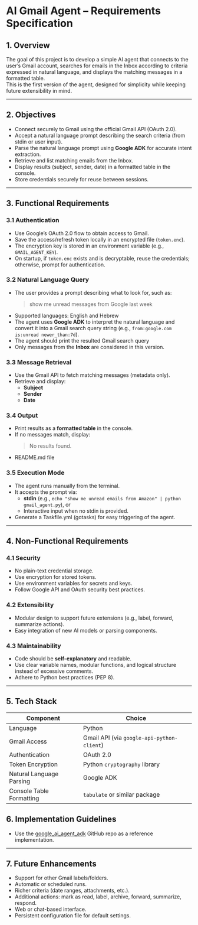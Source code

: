 # AI Gmail Agent – Requirements Specification

## 1. Overview

The goal of this project is to develop a simple AI agent that connects to the user’s Gmail account, searches for emails
in the Inbox according to criteria expressed in natural language, and displays the matching messages in a formatted
table.  
This is the first version of the agent, designed for simplicity while keeping future extensibility in mind.

---

## 2. Objectives

- Connect securely to Gmail using the official Gmail API (OAuth 2.0).
- Accept a natural language prompt describing the search criteria (from stdin or user input).
- Parse the natural language prompt using **Google ADK** for accurate intent extraction.
- Retrieve and list matching emails from the Inbox.
- Display results (subject, sender, date) in a formatted table in the console.
- Store credentials securely for reuse between sessions.

---

## 3. Functional Requirements

### 3.1 Authentication

- Use Google’s OAuth 2.0 flow to obtain access to Gmail.
- Save the access/refresh token locally in an encrypted file (`token.enc`).
- The encryption key is stored in an environment variable (e.g., `GMAIL_AGENT_KEY`).
- On startup, if `token.enc` exists and is decryptable, reuse the credentials; otherwise, prompt for authentication.

### 3.2 Natural Language Query

- The user provides a prompt describing what to look for, such as:
  > show me unread messages from Google last week
- Supported languages: English and Hebrew
- The agent uses **Google ADK** to interpret the natural language and convert it into a Gmail search query string (e.g.,
  `from:google.com is:unread newer_than:7d`).
- The agent should print the resulted Gmail search query
- Only messages from the **Inbox** are considered in this version.

### 3.3 Message Retrieval

- Use the Gmail API to fetch matching messages (metadata only).
- Retrieve and display:
    - **Subject**
    - **Sender**
    - **Date**

### 3.4 Output

- Print results as a **formatted table** in the console.
- If no messages match, display:
  > No results found.
- README.md file

### 3.5 Execution Mode

- The agent runs manually from the terminal.
- It accepts the prompt via:
    - **stdin** (e.g., `echo "show me unread emails from Amazon" | python gmail_agent.py`), or
    - Interactive input when no stdin is provided.
- Generate a Taskfile.yml (gotasks) for easy triggering of the agent.

---

## 4. Non-Functional Requirements

### 4.1 Security

- No plain-text credential storage.
- Use encryption for stored tokens.
- Use environment variables for secrets and keys.
- Follow Google API and OAuth security best practices.

### 4.2 Extensibility

- Modular design to support future extensions (e.g., label, forward, summarize actions).
- Easy integration of new AI models or parsing components.

### 4.3 Maintainability

- Code should be **self-explanatory** and readable.
- Use clear variable names, modular functions, and logical structure instead of excessive comments.
- Adhere to Python best practices (PEP 8).

---

## 5. Tech Stack

| Component                | Choice                                     |
|--------------------------|--------------------------------------------|
| Language                 | Python                                     |
| Gmail Access             | Gmail API (via `google-api-python-client`) |
| Authentication           | OAuth 2.0                                  |
| Token Encryption         | Python `cryptography` library              |
| Natural Language Parsing | Google ADK                                 |
| Console Table Formatting | `tabulate` or similar package              |


## 6. Implementation Guidelines
- Use the [google_ai_agent_adk](https://github.com/rmisegal/google_ai_agent_adk) GitHub repo as a reference implementation.

---

## 7. Future Enhancements


- Support for other Gmail labels/folders.
- Automatic or scheduled runs.
- Richer criteria (date ranges, attachments, etc.).
- Additional actions: mark as read, label, archive, forward, summarize, respond.
- Web or chat-based interface.
- Persistent configuration file for default settings.
